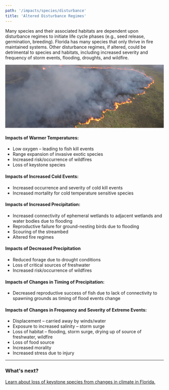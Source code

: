 ```yaml
---
path: '/impacts/species/disturbance'
title: 'Altered Disturbance Regimes'
---
```


<content-header icon="disturbance" title="Altered Disturbance Regimes"></content-header>

Many species and their associated habitats are dependent upon disturbance regimes to initiate life cycle phases (e.g., seed release, germination, breeding). Florida has many species that only thrive in fire maintained systems. Other disturbance regimes, if altered, could be detrimental to species and habitats, including increased severity and frequency of storm events, flooding, droughts, and wildfire.

<!-- https://www.flickr.com/photos/evergladesnps/5794171064/ -->

![Coastal Prairie Burn photo](5794171064_e221c5a0eb_b.jpg 'Photo: Jennifer Brown (NPS)')

#### Impacts of Warmer Temperatures:

- Low oxygen – leading to fish kill events
- Range expansion of invasive exotic species
- Increased risk/occurrence of wildfires
- Loss of keystone species

#### Impacts of Increased Cold Events:

- Increased occurrence and severity of cold kill events
- Increased mortality for cold temperature sensitive species

#### Impacts of Increased Precipitation:

- Increased connectivity of ephemeral wetlands to adjacent wetlands and water bodies due to flooding
- Reproductive failure for ground-nesting birds due to flooding
- Scouring of the streambed
- Altered fire regimes

#### Impacts of Decreased Precipitation

- Reduced forage due to drought conditions
- Loss of critical sources of freshwater
- Increased risk/occurrence of wildfires

#### Impacts of Changes in Timing of Precipitation:

- Decreased reproductive success of fish due to lack of connectivity to spawning grounds as timing of flood events change

#### Impacts of Changes in Frequency and Severity of Extreme Events:

- Displacement – carried away by winds/water
- Exposure to increased salinity – storm surge
- Loss of habitat – flooding, storm surge, drying up of source of freshwater, wildfire
- Loss of food source
- Increased morality
- Increased stress due to injury

<hr class="divider" />

### What's next?

[Learn about loss of keystone species from changes in climate in Florida.](/impacts/species/keystone)
